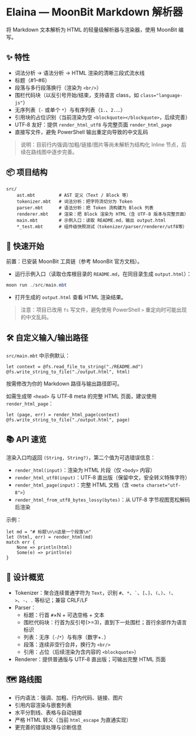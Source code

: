 # Elaina — MoonBit Markdown 解析器

将 Markdown 文本解析为 HTML 的轻量级解析器与渲染器，使用 MoonBit 编写。

## ✨ 特性

- 词法分析 → 语法分析 → HTML 渲染的清晰三段式流水线  
- 标题（#1–#6）
- 段落与多行段落换行（渲染为 `<br/>`）
- 围栏代码块（以反引号开始/结束，支持语言 class，如 `class="language-js"`）
- 无序列表（`-` 或单个 `*`）与有序列表（`1.`、`2.`…）
- 引用块的占位识别（当前渲染为空 `<blockquote></blockquote>`，后续完善）
- UTF‑8 友好：提供 `render_html_utf8` 与完整页面 `render_html_page`
- 直接写文件，避免 PowerShell 输出重定向导致的中文乱码

> 说明：目前行内强调/加粗/链接/图片等尚未解析为结构化 Inline 节点，后续在路线图中逐步完善。

## 📦 项目结构

```text
src/
    ast.mbt         # AST 定义（Text / Block 等）
    tokenizer.mbt   # 词法分析：把字符流切分为 Token
    parser.mbt      # 语法分析：把 Token 流构建为 Block 列表
    renderer.mbt    # 渲染：把 Block 渲染为 HTML（含 UTF-8 版本与完整页面）
    main.mbt        # 示例入口：读取 README.md，输出 output.html
    *_test.mbt      # 组件级快照测试（tokenizer/parser/renderer/utf8等）
```

## 🚀 快速开始

前置：已安装 MoonBit 工具链（参考 MoonBit 官方文档）。

- 运行示例入口（读取仓库根目录的 `README.md`，在同目录生成 `output.html`）：

```powershell
moon run ./src/main.mbt
```

- 打开生成的 `output.html` 查看 HTML 渲染结果。

> 注意：项目已改用 `fs` 写文件，避免使用 PowerShell `>` 重定向时可能出现的中文乱码。

## 🛠️ 自定义输入/输出路径

`src/main.mbt` 中示例默认：

```moonbit
let context = @fs.read_file_to_string("./README.md")
@fs.write_string_to_file("./output.html", html)
```

按需修改为你的 Markdown 路径与输出路径即可。

如需生成带 `<head>` 与 UTF‑8 meta 的完整 HTML 页面，建议使用 `render_html_page`：

```moonbit
let (page, err) = render_html_page(context)
@fs.write_string_to_file("./output.html", page)
```

## 📚 API 速览

渲染入口均返回 `(String, String?)`，第二个值为可选错误信息：

- `render_html(input)`：渲染为 HTML 片段（仅 `<body>` 内容）
- `render_html_utf8(input)`：UTF‑8 直出版（保留中文，安全转义特殊字符）
- `render_html_page(input)`：完整 HTML 文档（含 `<meta charset="utf-8">`）
- `render_html_from_utf8_bytes_lossy(bytes)`：从 UTF‑8 字节视图宽松解码后渲染

示例：

```moonbit
let md = "# 标题\n\n这是一个段落\n"
let (html, err) = render_html(md)
match err {
    None => println(html)
    Some(e) => println(e)
}
```

## 🧠 设计概览

- Tokenizer：聚合连续普通字符为 `Text`，识别 `#`、`*`、`` ` ``、`[`、`]`、`(`、`)`、`!`、`>`、`-`、`.` 等标记；兼容 CRLF/LF
- Parser：
    - 标题：行首 `#`×N + 可选空格 + 文本
    - 围栏代码块：行首为反引号(>=3)，直到下一处围栏；首行余部作为语言标识
    - 列表：无序（`-`/`*`）与有序（数字+`.`）
    - 段落：连续非空行合并，换行为 `<br/>`
    - 引用：占位（后续渲染为含内容的 `<blockquote>`）
- Renderer：提供普通版与 UTF‑8 直出版；可输出完整 HTML 页面

## 🗺️ 路线图

- 行内语法：强调、加粗、行内代码、链接、图片
- 引用内容渲染与嵌套列表
- 水平分割线、表格与自动链接
- 严格 HTML 转义（当前 `html_escape` 为直通实现）
- 更完善的错误处理与诊断信息

